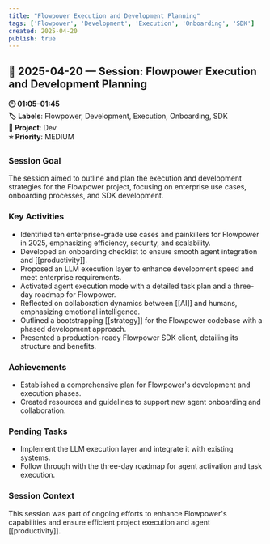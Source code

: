 ```yaml
---
title: "Flowpower Execution and Development Planning"
tags: ['Flowpower', 'Development', 'Execution', 'Onboarding', 'SDK']
created: 2025-04-20
publish: true
---
```


## 📅 2025-04-20 — Session: Flowpower Execution and Development Planning

**🕒 01:05–01:45**  
**🏷️ Labels**: Flowpower, Development, Execution, Onboarding, SDK  
**📂 Project**: Dev  
**⭐ Priority**: MEDIUM  


### Session Goal
The session aimed to outline and plan the execution and development strategies for the Flowpower project, focusing on enterprise use cases, onboarding processes, and SDK development.

### Key Activities
- Identified ten enterprise-grade use cases and painkillers for Flowpower in 2025, emphasizing efficiency, security, and scalability.
- Developed an onboarding checklist to ensure smooth agent integration and [[productivity]].
- Proposed an LLM execution layer to enhance development speed and meet enterprise requirements.
- Activated agent execution mode with a detailed task plan and a three-day roadmap for Flowpower.
- Reflected on collaboration dynamics between [[AI]] and humans, emphasizing emotional intelligence.
- Outlined a bootstrapping [[strategy]] for the Flowpower codebase with a phased development approach.
- Presented a production-ready Flowpower SDK client, detailing its structure and benefits.

### Achievements
- Established a comprehensive plan for Flowpower's development and execution phases.
- Created resources and guidelines to support new agent onboarding and collaboration.

### Pending Tasks
- Implement the LLM execution layer and integrate it with existing systems.
- Follow through with the three-day roadmap for agent activation and task execution.

### Session Context
This session was part of ongoing efforts to enhance Flowpower's capabilities and ensure efficient project execution and agent [[productivity]].
